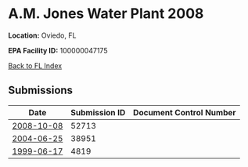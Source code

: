 # A.M. Jones Water Plant 2008

**Location:** Oviedo, FL

**EPA Facility ID:** 100000047175

[Back to FL Index](../../index.md)

## Submissions

| Date | Submission ID | Document Control Number |
|------|--------------|-------------------------|
| [2008-10-08](submissions/52713.md) | 52713 |  |
| [2004-06-25](submissions/38951.md) | 38951 |  |
| [1999-06-17](submissions/4819.md) | 4819 |  |
